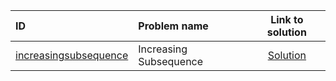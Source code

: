 | ID | Problem name | Link to solution |
|:---|:---|:---:|
| [increasingsubsequence](https://open.kattis.com/problems/increasingsubsequence) | Increasing Subsequence | [Solution](https://github.com/versenyi98/kattis-solutions/tree/main/solutions/increasingsubsequence)|

